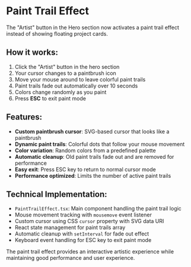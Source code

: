 # Paint Trail Effect

The "Artist" button in the Hero section now activates a paint trail effect instead of showing floating project cards.

## How it works:

1. Click the "Artist" button in the hero section
2. Your cursor changes to a paintbrush icon
3. Move your mouse around to leave colorful paint trails
4. Paint trails fade out automatically over 10 seconds
5. Colors change randomly as you paint
6. Press **ESC** to exit paint mode

## Features:

- **Custom paintbrush cursor**: SVG-based cursor that looks like a paintbrush
- **Dynamic paint trails**: Colorful dots that follow your mouse movement
- **Color variation**: Random colors from a predefined palette
- **Automatic cleanup**: Old paint trails fade out and are removed for performance
- **Easy exit**: Press ESC key to return to normal cursor mode
- **Performance optimized**: Limits the number of active paint trails

## Technical Implementation:

- `PaintTrailEffect.tsx`: Main component handling the paint trail logic
- Mouse movement tracking with `mousemove` event listener
- Custom cursor using CSS `cursor` property with SVG data URI
- React state management for paint trails array
- Automatic cleanup with `setInterval` for fade out effect
- Keyboard event handling for ESC key to exit paint mode

The paint trail effect provides an interactive artistic experience while maintaining good performance and user experience.
